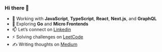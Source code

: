 ### Hi there 👋

<!--
**iramkrish/iramkrish** is a ✨ _special_ ✨ repository because its `README.md` (this file) appears on your GitHub profile.

Here are some ideas to get you started:

- 🔭 I’m currently working on ...
- 🌱 I’m currently learning ...
- 👯 I’m looking to collaborate on ...
- 🤔 I’m looking for help with ...
- 💬 Ask me about ...
- 📫 How to reach me: ...
- 😄 Pronouns: ...
- ⚡ Fun fact: ...
-->
- 🔭 Working with **JavaScript**, **TypeScript**, **React**, **Next.js**, and **GraphQL**  
- 🌱 Exploring **Go** and **Micro Frontends**  
- 📫 Let’s connect on [Linkedin](https://www.linkedin.com/in/ram-krishnan/)
- ⚡ Solving challenges on [LeetCode](https://leetcode.com/u/Ramkrish/)
- ✍️ Writing thoughts on [Medium](https://beyondthecode.medium.com)
